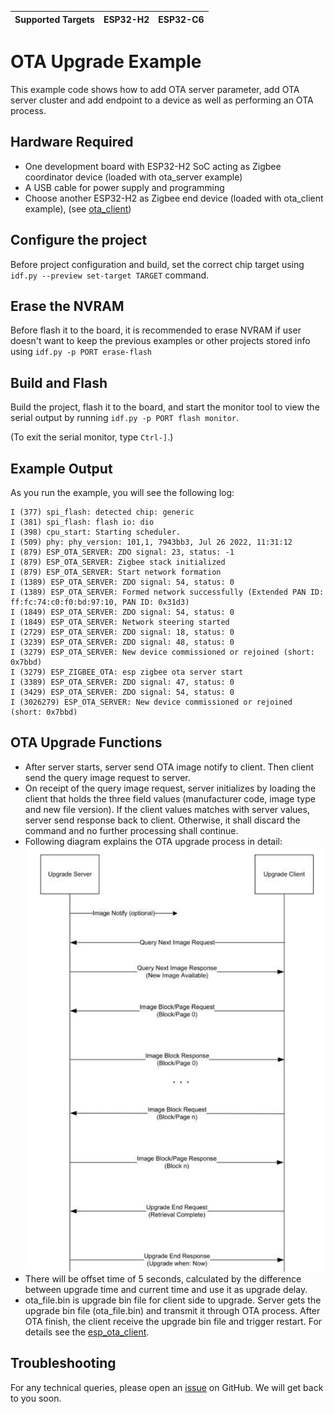 | Supported Targets | ESP32-H2 | ESP32-C6 |
| ----------------- | -------- | -------- |

# OTA Upgrade Example 

This example code shows how to add OTA server parameter, add OTA server cluster and add endpoint to a device as well as performing an OTA process.

## Hardware Required

* One development board with ESP32-H2 SoC acting as Zigbee coordinator device (loaded with ota_server example)
* A USB cable for power supply and programming
* Choose another ESP32-H2 as Zigbee end device (loaded with ota_client example), (see [ota_client](../ota_client/))

## Configure the project

Before project configuration and build, set the correct chip target using `idf.py --preview set-target TARGET` command.

## Erase the NVRAM 

Before flash it to the board, it is recommended to erase NVRAM if user doesn't want to keep the previous examples or other projects stored info 
using `idf.py -p PORT erase-flash`

## Build and Flash

Build the project, flash it to the board, and start the monitor tool to view the serial output by running `idf.py -p PORT flash monitor`.

(To exit the serial monitor, type ``Ctrl-]``.)

## Example Output

As you run the example, you will see the following log:

```
I (377) spi_flash: detected chip: generic
I (381) spi_flash: flash io: dio
I (398) cpu_start: Starting scheduler.
I (509) phy: phy_version: 101,1, 7943bb3, Jul 26 2022, 11:31:12
I (879) ESP_OTA_SERVER: ZDO signal: 23, status: -1
I (879) ESP_OTA_SERVER: Zigbee stack initialized
I (879) ESP_OTA_SERVER: Start network formation
I (1389) ESP_OTA_SERVER: ZDO signal: 54, status: 0
I (1389) ESP_OTA_SERVER: Formed network successfully (Extended PAN ID: ff:fc:74:c0:f0:bd:97:10, PAN ID: 0x31d3)
I (1849) ESP_OTA_SERVER: ZDO signal: 54, status: 0
I (1849) ESP_OTA_SERVER: Network steering started
I (2729) ESP_OTA_SERVER: ZDO signal: 18, status: 0
I (3239) ESP_OTA_SERVER: ZDO signal: 48, status: 0
I (3279) ESP_OTA_SERVER: New device commissioned or rejoined (short: 0x7bbd)
I (3279) ESP_ZIGBEE_OTA: esp zigbee ota server start
I (3389) ESP_OTA_SERVER: ZDO signal: 47, status: 0
I (3429) ESP_OTA_SERVER: ZDO signal: 54, status: 0
I (3026279) ESP_OTA_SERVER: New device commissioned or rejoined (short: 0x7bbd)
```

## OTA Upgrade Functions

 *  After server starts, server send OTA image notify to client. Then client send the query image request to server.
 *  On receipt of the query image request, server initializes by loading the client that holds the three field values (manufacturer code, image type and new file version). If the client values matches with server values, server send response back to client. Otherwise, it shall discard the command and no further processing shall continue.
 *  Following diagram explains the OTA upgrade process in detail:
 ![Zigbee_ota](../../../docs/_static/zigbee-ota-upgrade-process.png)
 * There will be offset time of 5 seconds, calculated by the difference between upgrade time and current time and use it as upgrade delay.
 * ota_file.bin is upgrade bin file for client side to upgrade. Server gets the upgrade bin file (ota_file.bin) and transmit it through OTA process. After OTA finish, the client receive the upgrade bin file and trigger restart. For details see the [esp_ota_client](../ota_client/README.md).

## Troubleshooting

For any technical queries, please open an [issue](https://github.com/espressif/esp-zigbee-sdk/issues) on GitHub. We will get back to you soon.
